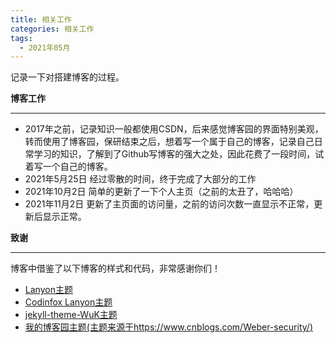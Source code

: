 ```yaml
---
title: 相关工作
categories: 相关工作
tags:
  - 2021年05月
---
```


记录一下对搭建博客的过程。

**博客工作**
<hr/>

* 2017年之前，记录知识一般都使用CSDN，后来感觉博客园的界面特别美观，转而使用了博客园，保研结束之后，想着写一个属于自己的博客，记录自己日常学习的知识，了解到了Github写博客的强大之处，因此花费了一段时间，试着写一个自己的博客。
* 2021年5月25日 经过零散的时间，终于完成了大部分的工作
* 2021年10月2日 简单的更新了一下个人主页（之前的太丑了，哈哈哈）
* 2021年11月2日 更新了主页面的访问量，之前的访问次数一直显示不正常，更新后显示正常。
  
**致谢**
<hr/>

博客中借鉴了以下博客的样式和代码，非常感谢你们！
* [Lanyon主题](http://jekyllthemes.org/themes/lanyon/)
* [Codinfox Lanyon主题](http://jekyllthemes.org/themes/codinfox-lanyon/)
* [jekyll-theme-WuK主题](http://jekyllthemes.org/themes/wu-kan/)
* [我的博客园主题(主题来源于https://www.cnblogs.com/Weber-security/)](https://www.cnblogs.com/cxwpluto/)
